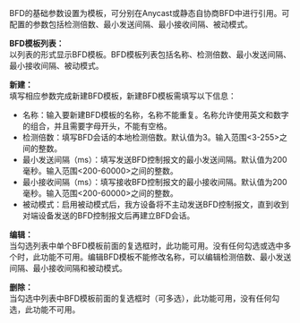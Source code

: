 BFD的基础参数设置为模板，可分别在Anycast或静态自协商BFD中进行引用。可配置的参数包括检测倍数、最小发送间隔、最小接收间隔、被动模式。

**BFD模板列表：**  
以列表的形式显示BFD模板。BFD模板列表包括名称、检测倍数、最小发送间隔、最小接收间隔、被动模式。

**新建：**  
填写相应参数完成新建BFD模板，新建BFD模板需填写以下信息：
- 名称：输入要新建BFD模板的名称，名称不能重复。名称允许使用英文和数字的组合，并且需要字母开头，不能有空格。
- 检测倍数：填写BFD会话的本地检测倍数。默认值为3。输入范围<3-255>之间的整数。
- 最小发送间隔（ms）：填写发送BFD控制报文的最小发送间隔。默认值为200毫秒。输入范围<200-60000>之间的整数。
- 最小接收间隔（ms）：填写接收BFD控制报文的最小接收间隔。默认值为200毫秒。输入范围<200-60000>之间的整数。
- 被动模式：启用被动模式后，我方设备将不主动发送BFD控制报文，直到收到对端设备发送的BFD控制报文后再建立BFD会话。

**编辑：**  
当勾选列表中单个BFD模板前面的复选框时，此功能可用。没有任何勾选或选中多个时，此功能不可用。编辑BFD模板不能修改名称，可以编辑检测倍数、最小发送间隔、最小接收间隔和被动模式。

**删除：**  
当勾选中列表中BFD模板前面的复选框时（可多选），此功能可用，没有任何勾选，此功能不可用。
